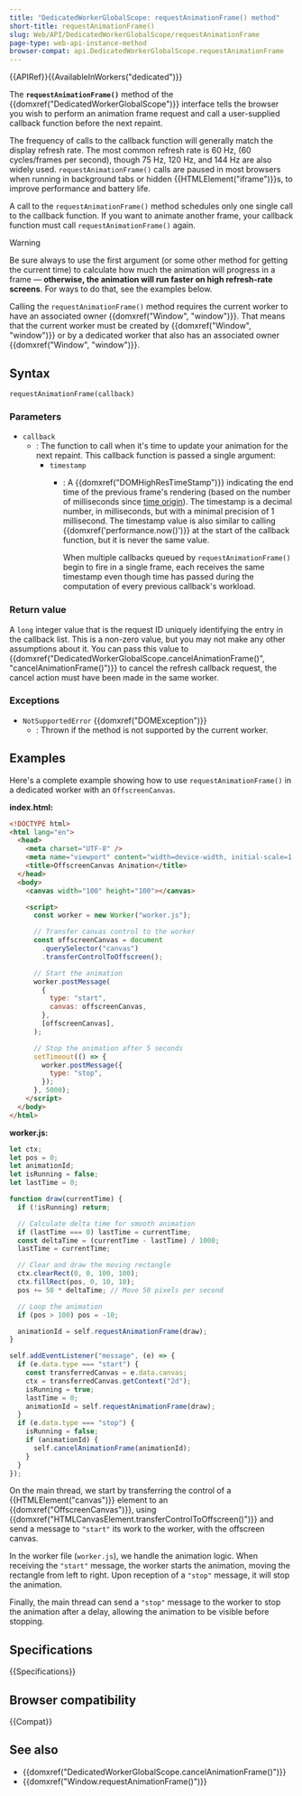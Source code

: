 ```yaml
---
title: "DedicatedWorkerGlobalScope: requestAnimationFrame() method"
short-title: requestAnimationFrame()
slug: Web/API/DedicatedWorkerGlobalScope/requestAnimationFrame
page-type: web-api-instance-method
browser-compat: api.DedicatedWorkerGlobalScope.requestAnimationFrame
---
```


{{APIRef}}{{AvailableInWorkers("dedicated")}}

The **`requestAnimationFrame()`** method of the {{domxref("DedicatedWorkerGlobalScope")}} interface tells the browser you wish to perform an animation frame request and call a user-supplied callback function before the next repaint.

The frequency of calls to the callback function will generally match the display refresh rate. The most common refresh rate is 60 Hz, (60 cycles/frames per second), though 75 Hz, 120 Hz, and 144 Hz are also widely used. `requestAnimationFrame()` calls are paused in most browsers when running in background tabs or hidden {{HTMLElement("iframe")}}s, to improve performance and battery life.

A call to the `requestAnimationFrame()` method schedules only one single call to the callback function. If you want to animate another frame, your callback function must call `requestAnimationFrame()` again.

> [!WARNING]
> Be sure always to use the first argument (or some other method for getting the current time) to calculate how much the animation will progress in a frame — **otherwise, the animation will run faster on high refresh-rate screens**. For ways to do that, see the examples below.

Calling the `requestAnimationFrame()` method requires the current worker to have an associated owner {{domxref("Window", "window")}}. That means that the current worker must be created by {{domxref("Window", "window")}} or by a dedicated worker that also has an associated owner {{domxref("Window", "window")}}.

## Syntax

```js-nolint
requestAnimationFrame(callback)
```

### Parameters

- `callback`
  - : The function to call when it's time to update your animation for the next repaint. This callback function is passed a single argument:
    - `timestamp`
      - : A {{domxref("DOMHighResTimeStamp")}} indicating the end time of the previous frame's rendering (based on the number of milliseconds since [time origin](/en-US/docs/Web/API/Performance/timeOrigin)). The timestamp is a decimal number, in milliseconds, but with a minimal precision of 1 millisecond. The timestamp value is also similar to calling {{domxref('performance.now()')}} at the start of the callback function, but it is never the same value.

        When multiple callbacks queued by `requestAnimationFrame()` begin to fire in a single frame, each receives the same timestamp even though time has passed during the computation of every previous callback's workload.

### Return value

A `long` integer value that is the request ID uniquely identifying the entry
in the callback list. This is a non-zero value, but you may not make any other
assumptions about it. You can pass this value to
{{domxref("DedicatedWorkerGlobalScope.cancelAnimationFrame()", "cancelAnimationFrame()")}} to cancel the refresh callback request, the cancel action must have been made in the same worker.

### Exceptions

- `NotSupportedError` {{domxref("DOMException")}}
  - : Thrown if the method is not supported by the current worker.

## Examples

Here's a complete example showing how to use `requestAnimationFrame()` in a dedicated worker with an `OffscreenCanvas`.

**index.html:**

```html
<!DOCTYPE html>
<html lang="en">
  <head>
    <meta charset="UTF-8" />
    <meta name="viewport" content="width=device-width, initial-scale=1.0" />
    <title>OffscreenCanvas Animation</title>
  </head>
  <body>
    <canvas width="100" height="100"></canvas>

    <script>
      const worker = new Worker("worker.js");

      // Transfer canvas control to the worker
      const offscreenCanvas = document
        .querySelector("canvas")
        .transferControlToOffscreen();

      // Start the animation
      worker.postMessage(
        {
          type: "start",
          canvas: offscreenCanvas,
        },
        [offscreenCanvas],
      );

      // Stop the animation after 5 seconds
      setTimeout(() => {
        worker.postMessage({
          type: "stop",
        });
      }, 5000);
    </script>
  </body>
</html>
```

**worker.js:**
```js
let ctx;
let pos = 0;
let animationId;
let isRunning = false;
let lastTime = 0;

function draw(currentTime) {
  if (!isRunning) return;

  // Calculate delta time for smooth animation
  if (lastTime === 0) lastTime = currentTime;
  const deltaTime = (currentTime - lastTime) / 1000;
  lastTime = currentTime;

  // Clear and draw the moving rectangle
  ctx.clearRect(0, 0, 100, 100);
  ctx.fillRect(pos, 0, 10, 10);
  pos += 50 * deltaTime; // Move 50 pixels per second

  // Loop the animation
  if (pos > 100) pos = -10;

  animationId = self.requestAnimationFrame(draw);
}

self.addEventListener("message", (e) => {
  if (e.data.type === "start") {
    const transferredCanvas = e.data.canvas;
    ctx = transferredCanvas.getContext("2d");
    isRunning = true;
    lastTime = 0;
    animationId = self.requestAnimationFrame(draw);
  }
  if (e.data.type === "stop") {
    isRunning = false;
    if (animationId) {
      self.cancelAnimationFrame(animationId);
    }
  }
});
```

On the main thread, we start by transferring the control of a {{HTMLElement("canvas")}} element to an {{domxref("OffscreenCanvas")}}, using {{domxref("HTMLCanvasElement.transferControlToOffscreen()")}} and send a message to `"start"` its work to the worker, with the offscreen canvas.

In the worker file (`worker.js`), we handle the animation logic. When receiving the `"start"` message, the worker starts the animation, moving the rectangle from left to right. Upon reception of a `"stop"` message, it will stop the animation.

Finally, the main thread can send a `"stop"` message to the worker to stop the animation after a delay, allowing the animation to be visible before stopping.

## Specifications

{{Specifications}}

## Browser compatibility

{{Compat}}

## See also

- {{domxref("DedicatedWorkerGlobalScope.cancelAnimationFrame()")}}
- {{domxref("Window.requestAnimationFrame()")}}
